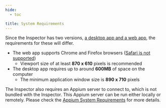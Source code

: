 ```yaml
---
hide:
  - toc

title: System Requirements
---
```


Since the Inspector has two versions, [a desktop app and a web app](../overview.md#formats), the
requirements for these will differ.

* The web app supports Chrome and Firefox browsers
  ([Safari is not supported](../troubleshooting.md#browser-version-does-not-work-in-safari))
    * Viewport size of at least **870 x 610** pixels is recommended
* The desktop app requires up to around **600MB** of space on the computer
    * The minimum application window size is **890 x 710** pixels

The Inspector also requires an Appium server to connect to, which is not bundled with the Inspector.
This Appium server can be run either locally or remotely. Please check the
[Appium System Requirements](https://appium.io/docs/en/latest/quickstart/requirements/) for more details.
